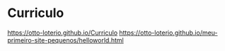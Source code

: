 # Curriculo
https://otto-loterio.github.io/Curriculo
https://otto-loterio.github.io/meu-primeiro-site-pequenos/helloworld.html
